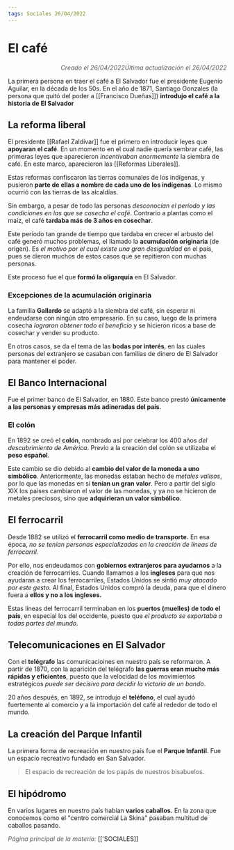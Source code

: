 ```yaml
---
tags: Sociales 26/04/2022
---
```


# El café
<div style="text-align: right; opacity: 0.7; font-style: italic;">Creado el 26/04/2022</divoriginaria
<div style="text-align: right; opacity: 0.7; font-style: italic;">Última actualización el 26/04/2022</div>

La primera persona en traer el café a El Salvador fue el presidente Eugenio Aguilar, en la década de los 50s. En el año de 1871, Santiago Gonzales (la persona que quitó del poder a [[Francisco Dueñas]]) **introdujo el café a la historia de El Salvador**

## La reforma liberal

El presidente [[Rafael Zaldívar]] fue el primero en introducir leyes que **apoyaran el café**.
En un momento en el cual nadie quería sembrar café, las primeras leyes que aparecieron *incentivaban enormemente* la siembra de café. En este marco, aparecieron las [[Reformas Liberales]].

Estas reformas confiscaron las tierras comunales de los indígenas, y pusieron **parte de ellas a nombre de cada uno de los indígenas**. Lo mismo ocurrió con las tierras de las alcaldías.

Sin embargo, a pesar de todo las personas *desconocían el período y las condiciones en las que se cosecha el café*. Contrario a plantas como el maíz, el café **tardaba más de 3 años en cosechar**.

Este período tan grande de tiempo que tardaba en crecer el arbusto del café generó muchos problemas, el llamado la **acumulación originaria** (de origen). Es *el motivo por el cual existe una gran desigualdad* en el país, pues se dieron muchos de estos casos que se repitieron con muchas personas.

Este proceso fue el que **formó la oligarquía** en El Salvador.

### Excepciones de la acumulación originaria

La familia **Gallardo** se adaptó a la siembra del café, sin esperar ni endeudarse con ningún  otro empresario. En su caso, luego de la primera cosecha *lograron obtener todo el beneficio* y se hicieron ricos a base de cosechar y vender su producto.

En otros casos, se da el tema de las **bodas por interés**, en las cuales personas del extranjero se casaban con familias de dinero de El Salvador para mantener el poder.

## El Banco Internacional

Fue el primer banco de El Salvador, en 1880. Este banco prestó **únicamente a las personas y empresas más adineradas del país**.

### El colón

En 1892 se creó el **colón**, nombrado así por celebrar los 400 años *del descubrimiento de América*. Previo a la creación del colón se utilizaba el **peso español**.

Este cambio se dio debido al **cambio del valor de la moneda a uno simbólico**. Anteriormente, las monedas estaban hecho de *metales valisos*, por lo que las monedas en sí **tenían un gran valor**. Pero a partir del siglo XIX los países cambiaron el valor de las monedas, y ya no se hicieron de metales preciosos, sino que **adquirieran un valor simbólico**.

## El ferrocarril

Desde 1882 se utilizó el **ferrocarril como medio de transporte.** En esa época, *no se tenían personas especializadas en la creación de líneas de ferrocarril.* 

Por ello, nos endeudamos con **gobiernos extranjeros para ayudarnos** a la creación de ferrocarriles. Cuando llamamos a los **ingleses** para que nos ayudaran a crear los ferrocarriles, Estados Unidos se sintió *muy atacado por este gesto.* 
Al final, Estados Unidos compró la deuda, para que el dinero fuera a **ellos y no a los ingleses.**

Estas líneas del ferrocarril terminaban en los **puertos (muelles) de todo el país**, en especial los del occidente, puesto que *el producto se exportaba a todas partes del mundo.*

## Telecomunicaciones en El Salvador

Con el **telégrafo** las comunicacioines en nuestro país se reformaron. A partir de 1870, con la aparición del telégrafo **las guerras eran mucho más rápidas y eficientes**, puesto que la velocidad de los movimientos estratégicos *puede ser decisivo para decidir la victoria de un bando*.

20 años después, en 1892, se introdujo el **teléfono**, el cual ayudó fuertemente al comercio y a la importación del café al rededor de todo el mundo.

## La creación del Parque Infantil

La primera forma de recreación en nuestro país fue el **Parque Infantil**. Fue un espacio recreativo fundado en San Salvador.

> El espacio de recreación de los papás de nuestros bisabuelos.

## El hipódromo 

En varios lugares en nuestro país habían **varios caballos.** En la zona que conocemos como el "centro comercial La Skina" pasaban multitud de caballos pasando.

<span style="opacity: 0.7; font-style: italic;">Página principal de la materia:</span> [['SOCIALES]]